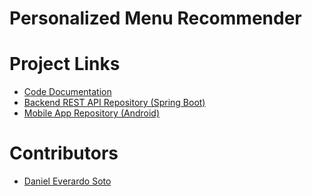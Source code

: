 # Personalized Menu Recommender

# Project Links

- [Code Documentation](https://docs.google.com/document/d/1RuiZg5Olmu-aEcjEQFpbKHo2cingU2FhlLUuhKlnllY/edit)
- [Backend REST API Repository (Spring Boot)](https://github.com/dsoto30/delphi-mongoapi)
- [Mobile App Repository (Android)](https://github.com/05786K/delphiApp)

# Contributors

- [Daniel Everardo Soto](https://github.com/dsoto30)
